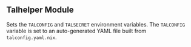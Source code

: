 ## Talhelper Module

Sets the `TALCONFIG` and `TALSECRET` environment variables. The `TALCONFIG` variable is set to an auto-generated YAML
file built from `talconfig.yaml.nix`.

